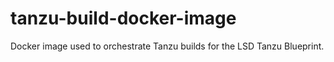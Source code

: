 # tanzu-build-docker-image
Docker image used to orchestrate Tanzu builds for the LSD Tanzu Blueprint.
